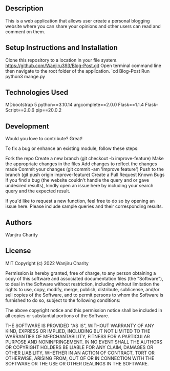 ## Description
This is a web application that allows user create a personal blogging website where you can share your opinions and other users can read and comment on them. 

## Setup Instructions and Installation
Clone this repository to a location in your file system. https://github.com/Wanjiru393/Blog-Post.git Open terminal command line then navigate to the root folder of the application. `cd Blog-Post Run python3 mange.py

## Technologies Used
MDbootstrap 5 
python==3.10.14 
argcomplete==2.0.0 
Flask==1.1.4 
Flask-Script==2.0.6 
pip==20.0.2

## Development
Would you love to contribute? Great!

To fix a bug or enhance an existing module, follow these steps:

Fork the repo Create a new branch (git checkout -b improve-feature) Make the appropriate changes in the files Add changes to reflect the changes made Commit your changes (git commit -am 'Improve feature') Push to the branch (git push origin improve-feature) Create a Pull Request Known Bugs If you find a bug (the website couldn't handle the query and or gave undesired results), kindly open an issue here by including your search query and the expected result.

If you'd like to request a new function, feel free to do so by opening an issue here. Please include sample queries and their corresponding results.

## Authors
Wanjiru Charity

## License
MIT Copyright (c) 2022 Wanjiru Charity

Permission is hereby granted, free of charge, to any person obtaining a copy of this software and associated documentation files (the "Software"), to deal in the Software without restriction, including without limitation the rights to use, copy, modify, merge, publish, distribute, sublicense, and/or sell copies of the Software, and to permit persons to whom the Software is furnished to do so, subject to the following conditions:

The above copyright notice and this permission notice shall be included in all copies or substantial portions of the Software.

THE SOFTWARE IS PROVIDED "AS IS", WITHOUT WARRANTY OF ANY KIND, EXPRESS OR IMPLIED, INCLUDING BUT NOT LIMITED TO THE WARRANTIES OF MERCHANTABILITY, FITNESS FOR A PARTICULAR PURPOSE AND NONINFRINGEMENT. IN NO EVENT SHALL THE AUTHORS OR COPYRIGHT HOLDERS BE LIABLE FOR ANY CLAIM, DAMAGES OR OTHER LIABILITY, WHETHER IN AN ACTION OF CONTRACT, TORT OR OTHERWISE, ARISING FROM, OUT OF OR IN CONNECTION WITH THE SOFTWARE OR THE USE OR OTHER DEALINGS IN THE SOFTWARE.


